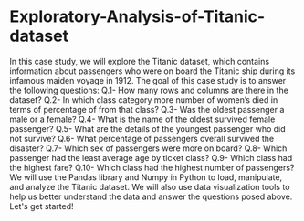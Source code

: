 # Exploratory-Analysis-of-Titanic-dataset
In this case study, we will explore the Titanic dataset, which contains information about passengers who were on board the Titanic ship during its infamous maiden voyage in 1912.
The goal of this case study is to answer the following questions:
Q.1- How many rows and columns are there in the dataset?
Q.2- In which class category more number of women’s died in terms of percentage of from that class?
Q.3- Was the oldest passenger a male or a female?
Q.4- What is the name of the oldest survived female passenger?
Q.5- What are the details of the youngest passenger who did not survive?
Q.6- What percentage of passengers overall survived the disaster?
Q.7- Which sex of passengers were more on board?
Q.8- Which passenger had the least average age by ticket class?
Q.9- Which class had the highest fare?
Q.10- Which class had the highest number of passengers?
We will use the Pandas library and Numpy in Python to load, manipulate, and analyze the Titanic dataset. We will also use data visualization tools to help us better understand the data and answer the questions posed above. Let's get started!
